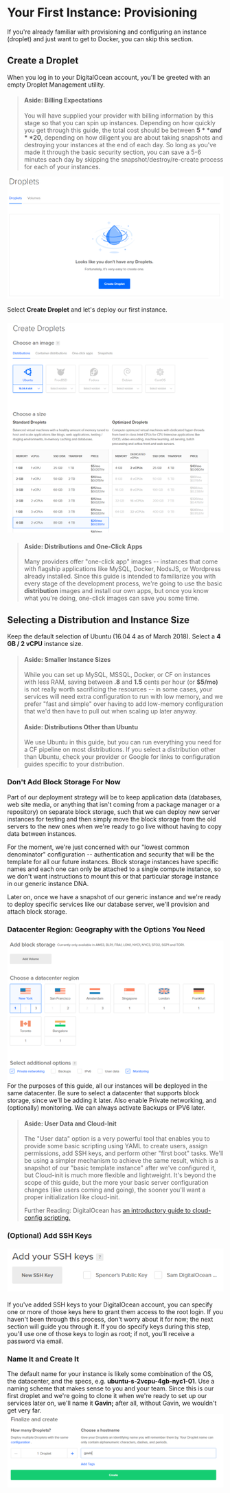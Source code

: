 # Your First Instance: Provisioning

If you're already familiar with provisioning and configuring an instance \(droplet\) and just want to get to Docker, you can skip this section.

## Create a Droplet

When you log in to your DigitalOcean account, you'll be greeted with an empty Droplet Management utility.

> #### Aside: Billing Expectations
>
> You will have supplied your provider with billing information by this stage so that you can spin up instances. Depending on how quickly you get through this guide, the total cost should be between **$5** and **$20**, depending on how diligent you are about taking snapshots and destroying your instances at the end of each day. So long as you've made it through the basic security section, you can save a 5-6 minutes each day by skipping the snapshot/destroy/re-create process for each of your instances.

![](/assets/snip_20180317095854.png)

Select **Create Droplet** and let's deploy our first instance.

### ![](/assets/snip_20180317103147.png)

> #### Aside: Distributions and One-Click Apps
>
> Many providers offer "one-click app" images -- instances that come with flagship applications like MySQL, Docker, NodsJS, or Wordpress already installed. Since this guide is intended to familiarize you with every stage of the development process, we're going to use the basic **distribution** images and install our own apps, but once you know what you're doing, one-click images can save you some time.

## Selecting a Distribution and Instance Size

Keep the default selection of Ubuntu \(16.04 4 as of March 2018\). Select a **4 GB / 2 vCPU** instance size.

> #### Aside: Smaller Instance Sizes
>
> While you can set up MySQL, MSSQL, Docker, or CF on instances with less RAM, saving between **.8** and **1.5** cents per hour \(or **$5/mo\)** is not really worth sacrificing the resources -- in some cases, your services will need extra configuration to run with low memory, and we prefer "fast and simple" over having to add low-memory configuration that we'd then have to pull out when scaling up later anyway.
>
> #### Aside: Distributions Other than Ubuntu
>
> We use Ubuntu in this guide, but you can run everything you need for a CF pipeline on most distributions. If you select a distribution other than Ubuntu, check your provider or Google for links to configuration guides specific to your distribution.

### Don't Add Block Storage For Now

Part of our deployment strategy will be to keep application data \(databases, web site media, or anything that isn't coming from a package manager or a repository\) on separate block storage, such that we can deploy new server instances for testing and then simply move the block storage from the old servers to the new ones when we're ready to go live without having to copy data between instances.

For the moment, we're just concerned with our "lowest common denominator" configuration -- authentication and security that will be the template for all our future instances. Block storage instances have specific names and each one can only be attached to a single compute instance, so we don't want instructions to mount this or that particular storage instance in our generic instance DNA.

Later on, once we have a snapshot of our generic instance and we're ready to deploy specific services like our database server, we'll provision and attach block storage.

### Datacenter Region: Geography with the Options You Need

![](/assets/snip_20180319115731.png)For the purposes of this guide, all our instances will be deployed in the same datacenter. Be sure to select a datacenter that supports block storage, since we'll be adding it later. Also enable Private networking, and \(optionally\) monitoring. We can always activate Backups or IPV6 later.

> #### Aside: User Data and Cloud-Init
>
> The "User data" option is a very powerful tool that enables you to provide some basic scripting using YAML to create users, assign permissions, add SSH keys, and perform other "first boot" tasks. We'll be using a simpler mechanism to achieve the same result, which is a snapshot of our "basic template instance" after we've configured it, but Cloud-init is much more flexible and lightweight. It's beyond the scope of this guide, but the more your basic server configuration changes \(like users coming and going\), the sooner you'll want a proper initialization like cloud-init.
>
> Further Reading: DigitalOcean has [an introductory guide to cloud-config scripting.](https://www.digitalocean.com/community/tutorials/an-introduction-to-cloud-config-scripting)

### \(Optional\) Add SSH Keys

#### ![](/assets/snip_20180319122105.png)

If you've added SSH keys to your DigitalOcean account, you can specify one or more of those keys here to grant them access to the root login. If you haven't been through this process, don't worry about it for now; the next section will guide you through it. If you do specify keys during this step, you'll use one of those keys to login as root; if not, you'll receive a password via email.

### Name It and Create It

The default name for your instance is likely some combination of the OS, the datacenter, and the specs, e.g. **ubuntu-s-2vcpu-4gb-nyc1-01**. Use a naming scheme that makes sense to you and your team. Since this is our first droplet and we're going to clone it when we're ready to set up our services later on, we'll name it **Gavin;** after all, without Gavin, we wouldn't get very far.![](/assets/snip_20180319122143.png)

